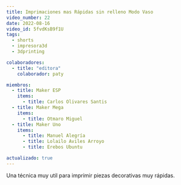 ```yaml
---
title: Imprimaciones mas Rápidas sin relleno Modo Vaso
video_number: 22
date: 2022-08-16
video_id: 5fvdKsB9f1U
tags:
  - shorts
  - impresora3d
  - 3dprinting

colaboradores:
  - title: "editora"
    colaborador: paty

miembros:
  - title: Maker ESP
    items:
      - title: Carlos Olivares Santis
  - title: Maker Mega
    items:
      - title: Otmaro Miguel
  - title: Maker Uno
    items:
      - title: Manuel Alegría
      - title: Lolailo Aviles Arroyo
      - title: Erebos Ubuntu

actualizado: true
---
```


Una técnica muy util para imprimir piezas decorativas muy rápidas.
